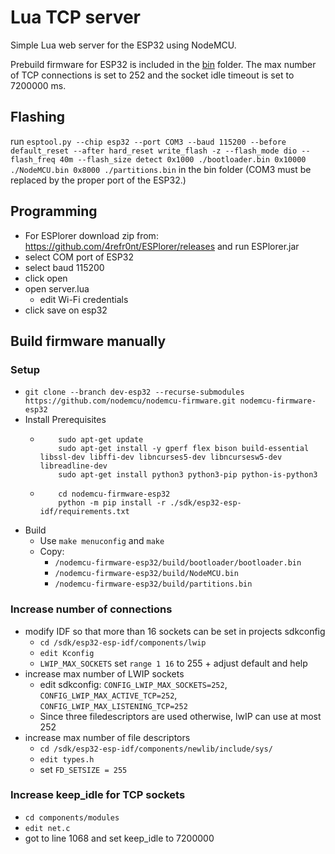 # Lua TCP server

Simple Lua web server for the ESP32 using NodeMCU.

Prebuild firmware for ESP32 is included in the [bin](web_server/) folder. The max number of TCP connections is set to 252 and the socket idle timeout is set to 7200000 ms.

## Flashing
run `esptool.py --chip esp32 --port COM3 --baud 115200 --before default_reset --after hard_reset write_flash -z --flash_mode dio --flash_freq 40m --flash_size detect 0x1000 ./bootloader.bin 0x10000 ./NodeMCU.bin 0x8000 ./partitions.bin` in the bin folder (COM3 must be replaced by the proper port of the ESP32.)

## Programming
* For ESPlorer download zip from: https://github.com/4refr0nt/ESPlorer/releases and run ESPlorer.jar
* select COM port of ESP32
* select baud 115200
* click open
* open server.lua
    * edit Wi-Fi credentials
* click save on esp32

## Build firmware manually

### Setup

* `git clone --branch dev-esp32 --recurse-submodules https://github.com/nodemcu/nodemcu-firmware.git nodemcu-firmware-esp32`
* Install Prerequisites
    *   ```
            sudo apt-get update
            sudo apt-get install -y gperf flex bison build-essential libssl-dev libffi-dev libncurses5-dev libncursesw5-dev libreadline-dev
            sudo apt-get install python3 python3-pip python-is-python3
        ```
    *   ```
            cd nodemcu-firmware-esp32
            python -m pip install -r ./sdk/esp32-esp-idf/requirements.txt
        ```
* Build
    * Use `make menuconfig` and `make`
    * Copy: 
        * `/nodemcu-firmware-esp32/build/bootloader/bootloader.bin`
        * `/nodemcu-firmware-esp32/build/NodeMCU.bin`
        * `/nodemcu-firmware-esp32/build/partitions.bin`


### Increase number of connections

- modify IDF so that more than 16 sockets can be set in projects sdkconfig
    * `cd /sdk/esp32-esp-idf/components/lwip`
    * `edit Kconfig`
    * `LWIP_MAX_SOCKETS` set `range 1 16` to 255 + adjust default and help
- increase max number of LWIP sockets
    - edit sdkconfig: `CONFIG_LWIP_MAX_SOCKETS=252`, `CONFIG_LWIP_MAX_ACTIVE_TCP=252`, `CONFIG_LWIP_MAX_LISTENING_TCP=252`
    - Since three filedescriptors are used otherwise, lwIP can use at most 252
- increase max number of file descriptors
    * `cd /sdk/esp32-esp-idf/components/newlib/include/sys/`
    * `edit types.h`
    * set `FD_SETSIZE = 255`

### Increase keep_idle for TCP sockets

* `cd components/modules`
* `edit net.c`
* got to line 1068 and set keep_idle to 7200000

